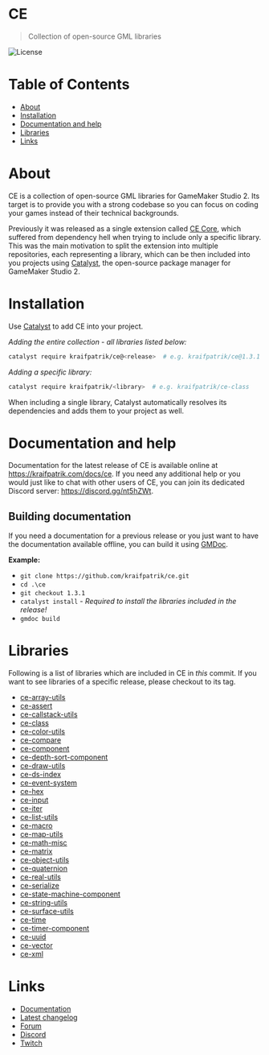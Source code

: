 # CE
> Collection of open-source GML libraries

![License](https://img.shields.io/github/license/kraifpatrik/ce)

# Table of Contents
* [About](#about)
* [Installation](#installation)
* [Documentation and help](#documentation-and-help)
* [Libraries](#libraries)
* [Links](#links)

# About
CE is a collection of open-source GML libraries for GameMaker Studio 2. Its target is to provide you with a strong codebase so you can focus on coding your games instead of their technical backgrounds.

Previously it was released as a single extension called [CE Core](https://github.com/kraifpatrik/ce-core), which suffered from dependency hell when trying to include only a specific library. This was the main motivation to split the extension into multiple repositories, each representing a library, which can be then included into you projects using [Catalyst](https://github.com/GameMakerHub/Catalyst), the open-source package manager for GameMaker Studio 2.

# Installation
Use [Catalyst](https://github.com/GameMakerHub/Catalyst) to add CE into your project.

*Adding the entire collection - all libraries listed below:*
```sh
catalyst require kraifpatrik/ce@<release>  # e.g. kraifpatrik/ce@1.3.1
```

*Adding a specific library:*
```sh
catalyst require kraifpatrik/<library>  # e.g. kraifpatrik/ce-class
```

When including a single library, Catalyst automatically resolves its dependencies and adds them to your project as well.

# Documentation and help
Documentation for the latest release of CE is available online at https://kraifpatrik.com/docs/ce. If you need any additional help or you would just like to chat with other users of CE, you can join its dedicated Discord server: https://discord.gg/nt5hZWt.

## Building documentation
If you need a documentation for a previous release or you just want to have the documentation available offline, you can build it using [GMDoc](https://github.com/kraifpatrik/gmdoc).

**Example:**
* `git clone https://github.com/kraifpatrik/ce.git`
* `cd .\ce`
* `git checkout 1.3.1`
* `catalyst install` - *Required to install the libraries included in the release!*
* `gmdoc build`

# Libraries
Following is a list of libraries which are included in CE in *this* commit. If you want to see libraries of a specific release, please checkout to its tag.

* [ce-array-utils](https://github.com/kraifpatrik/ce-array-utils)
* [ce-assert](https://github.com/kraifpatrik/ce-assert)
* [ce-callstack-utils](https://github.com/kraifpatrik/ce-callstack-utils)
* [ce-class](https://github.com/kraifpatrik/ce-class)
* [ce-color-utils](https://github.com/kraifpatrik/ce-color-utils)
* [ce-compare](https://github.com/kraifpatrik/ce-compare)
* [ce-component](https://github.com/kraifpatrik/ce-component)
* [ce-depth-sort-component](https://github.com/kraifpatrik/ce-depth-sort-component)
* [ce-draw-utils](https://github.com/kraifpatrik/ce-draw-utils)
* [ce-ds-index](https://github.com/kraifpatrik/ce-ds-index)
* [ce-event-system](https://github.com/kraifpatrik/ce-event-system)
* [ce-hex](https://github.com/kraifpatrik/ce-hex)
* [ce-input](https://github.com/kraifpatrik/ce-input)
* [ce-iter](https://github.com/kraifpatrik/ce-iter)
* [ce-list-utils](https://github.com/kraifpatrik/ce-list-utils)
* [ce-macro](https://github.com/kraifpatrik/ce-macro)
* [ce-map-utils](https://github.com/kraifpatrik/ce-map-utils)
* [ce-math-misc](https://github.com/kraifpatrik/ce-math-misc)
* [ce-matrix](https://github.com/kraifpatrik/ce-matrix)
* [ce-object-utils](https://github.com/kraifpatrik/ce-object-utils)
* [ce-quaternion](https://github.com/kraifpatrik/ce-quaternion)
* [ce-real-utils](https://github.com/kraifpatrik/ce-real-utils)
* [ce-serialize](https://github.com/kraifpatrik/ce-serialize)
* [ce-state-machine-component](https://github.com/kraifpatrik/ce-state-machine-component)
* [ce-string-utils](https://github.com/kraifpatrik/ce-string-utils)
* [ce-surface-utils](https://github.com/kraifpatrik/ce-surface-utils)
* [ce-time](https://github.com/kraifpatrik/ce-time)
* [ce-timer-component](https://github.com/kraifpatrik/ce-timer-component)
* [ce-uuid](https://github.com/kraifpatrik/ce-uuid)
* [ce-vector](https://github.com/kraifpatrik/ce-vector)
* [ce-xml](https://github.com/kraifpatrik/ce-xml)

# Links
* [Documentation](https://kraifpatrik.com/docs/ce)
* [Latest changelog](https://kraifpatrik.com/docs/ce/ChangelogLatest.html)
* [Forum](https://forum.yoyogames.com/index.php?threads/62585/)
* [Discord](https://discord.gg/nt5hZWt)
* [Twitch](https://www.twitch.tv/kraifpatrik)
